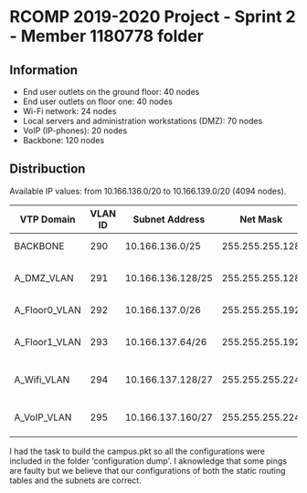 RCOMP 2019-2020 Project - Sprint 2 - Member 1180778 folder
===========================================
## Information
- End user outlets on the ground floor: 40 nodes
- End user outlets on floor one: 40 nodes
- Wi-Fi network: 24 nodes
- Local servers and administration workstations (DMZ): 70 nodes
- VoIP (IP-phones): 20 nodes
- Backbone: 120 nodes


## Distribuction

Available IP values: from 10.166.136.0/20 to 10.166.139.0/20 (4094 nodes).

| VTP Domain  | VLAN ID | Subnet Address  | Net Mask  | Available Address Range  |  Broadcast Address |
|---|---|---|---|---|---|
|  BACKBONE |  290 | 10.166.136.0/25  | 255.255.255.128  | 10.166.136.1 - 10.166.137.126  | 10.166.137.127  |
|  A_DMZ_VLAN |  291 | 10.166.136.128/25  | 255.255.255.128  | 10.166.136.129 - 10.166.136.254  | 10.166.136.255  |
|  A_Floor0_VLAN | 292  | 10.166.137.0/26  | 255.255.255.192  | 10.166.137.1 - 10.166.137.62  | 10.166.137.63  |
|  A_Floor1_VLAN | 293 | 10.166.137.64/26  | 255.255.255.192  | 10.166.137.65 - 10.166.137.126  | 10.166.137.127  |
|  A_Wifi_VLAN | 294 | 10.166.137.128/27   | 255.255.255.224  | 10.166.137.129 - 10.166.137.158  | 10.166.137.159  |
|  A_VoIP_VLAN |  295 | 10.166.137.160/27  | 255.255.255.224 | 10.166.137.161 - 10.166.137.190  |  10.166.137.191 |


I had the task to build the campus.pkt so all the configurations were included in the folder 'configuration dump'. I aknowledge that some pings are faulty but we believe that our configurations of both the static routing tables and the subnets are correct.
